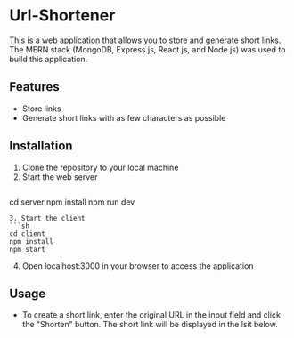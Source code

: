 # Url-Shortener

This is a web application that allows you to store and generate short links. The MERN stack (MongoDB, Express.js, React.js, and Node.js) was used to build this application.

## Features
- Store links
- Generate short links with as few characters as possible

## Installation
1. Clone the repository to your local machine
2. Start the web server
   ```sh
  cd server
  npm install
  npm run dev
  ```
3. Start the client
  ```sh
  cd client
  npm install
  npm start
  ```
4. Open localhost:3000 in your browser to access the application

## Usage
- To create a short link, enter the original URL in the input field and click the "Shorten" button. The short link will be displayed in the lsit below.
